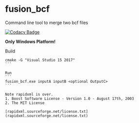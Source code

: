 # fusion_bcf
Command line tool to merge two bcf files

[![Codacy Badge](https://api.codacy.com/project/badge/Grade/186af04a24f244ce841d6802f2e3721c)](https://www.codacy.com/app/0um/fusion_bcf?utm_source=github.com&amp;utm_medium=referral&amp;utm_content=0um/fusion_bcf&amp;utm_campaign=Badge_Grade)

**Only Windows Platform!**

Build
````
cmake -G "Visual Studio 15 2017"
```

Run
```
fusion_bcf.exe inputA inputB <optional OutputC>
```

Note rapidxml is over.
1. Boost Software License - Version 1.0 - August 17th, 2003
2. The MIT License

[rapidxml.sourceforge.net/license.txt](rapidxml.sourceforge.net/license.txt)
